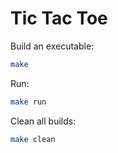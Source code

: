# Tic Tac Toe

Build an executable:

```sh
make
```

Run:

```sh
make run
```

Clean all builds:

```sh
make clean
```
